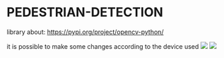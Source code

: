 # PEDESTRIAN-DETECTION

library about: https://pypi.org/project/opencv-python/

it is possible to make some changes according to the device used
<img src="https://media.licdn.com/dms/image/D4D22AQE2pp7dmZu-5w/feedshare-shrink_800/0/1679947630014?e=1682553600&v=beta&t=RhyuopX1H1pNHJN11wFjOeBqAbzhCYkLE7G9rfzI5UI">
<img src="https://www.researchgate.net/profile/Sudip-Das-16/publication/337831088/figure/fig1/AS:834110507474955@1575878850441/Pedestrian-detection-and-pose-estimation-results-of-ClueNet-on-an-image-sample-of.ppm">
